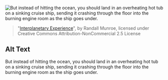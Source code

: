 ![But instead of hitting the ocean, you should land in an overheating hot tub on a sinking cruise ship, sending it crashing through the floor into the burning engine room as the ship goes under.](https://imgs.xkcd.com/comics/interplanetary_experience.png)
> "[Interplanetary Experience](https://xkcd.com/1752/)", by Randall Munroe, licensed under Creative Commons Attribution-NonCommercial 2.5 License

## Alt Text
But instead of hitting the ocean, you should land in an overheating hot tub on a sinking cruise ship, sending it crashing through the floor into the burning engine room as the ship goes under.
